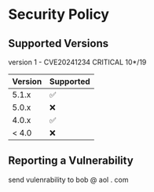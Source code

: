 # Security Policy

## Supported Versions

version 1 - CVE20241234 CRITICAL 10*/19

| Version | Supported          |
| ------- | ------------------ |
| 5.1.x   | :white_check_mark: |
| 5.0.x   | :x:                |
| 4.0.x   | :white_check_mark: |
| < 4.0   | :x:                |

## Reporting a Vulnerability

send vulenrability to bob @ aol . com

